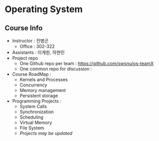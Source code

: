 # Operating System

## Course Info

* Instructor : 전병곤
    - Office : 302-322
* Assistants : 이계원, 하현민
* Project repo
    - One Github repo per team : https://github.com/swsnu/os-teamX
    - One common repo for discussion : 
* Course RoadMap :
    - Kernels and Processes
    - Concurrency
    - Memory management
    - Persistent storage
* Programming Projects :
    - System Calls
    - Synchronization
    - Scheduling
    - Virtual Memory
    - File System
    - *Projects may be updated*
